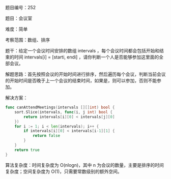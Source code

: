 题目编号：252

题目：会议室

难度：简单

考察范围：数组、排序

题干：给定一个会议时间安排的数组 intervals ，每个会议时间都会包括开始和结束的时间 intervals[i] = [starti, endi] ，请你判断一个人是否能够参加这里面的全部会议。

解题思路：首先按照会议的开始时间进行排序，然后遍历每个会议，判断当前会议的开始时间是否晚于上一个会议的结束时间，如果是，则可以参加，否则不能参加。

解决方案：

```go
func canAttendMeetings(intervals [][]int) bool {
    sort.Slice(intervals, func(i, j int) bool {
        return intervals[i][0] < intervals[j][0]
    })
    for i := 1; i < len(intervals); i++ {
        if intervals[i][0] < intervals[i-1][1] {
            return false
        }
    }
    return true
}
```

算法复杂度：时间复杂度为 O(nlogn)，其中 n 为会议的数量，主要是排序的时间复杂度；空间复杂度为 O(1)，只需要常数级别的额外空间。